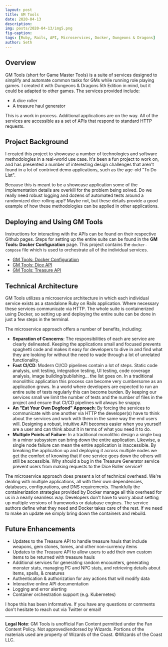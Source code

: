 ```yaml
---
layout: post
title: GM Tools
date: 2020-04-13
description:
img: posts/2020-04-13/img5.png
fig-caption:
tags: [Ruby, Rails, API, Microservices, Docker, Dungeons & Dragons]
author: Seth
---
```


## Overview

GM Tools (short for Game Master Tools) is a suite of services designed to simplify and automate common tasks for GMs while running role playing games. I created it with Dungeons & Dragons 5th Edition in mind, but it could be adapted to other games. The services provided include:

* A dice roller
* A treasure haul generator

This is a work in process. Additional applications are on the way. All of the services are accessible as a set of APIs that respond to standard HTTP requests.

## Project Background

I created this project to showcase a number of technologies and software methodologies in a real-world use case. It's been a fun project to work on, and has presented a number of interesting design challenges that aren't found in a lot of contrived demo applications, such as the age-old "To Do List".

Because this is meant to be a showcase application some of the implementation details are overkill for the problem being solved. Do we really need robust logging and dozens of automated tests around a randomized dice-rolling app? Maybe not, but these details provide a good example of how these methodologies can be applied in other applications.

## Deploying and Using GM Tools

Instructions for interacting with the APIs can be found on their respective Github pages. Steps for setting up the entire suite can be found in the **GM Tools: Docker Configuration** page. This project contains the `docker-compose` file which is used to orchestrate all of the individual services.

* [GM Tools: Docker Configuration](https://github.com/sethpuckett/gm-tools-docker)
* [GM Tools: Dice API](https://github.com/sethpuckett/gm-dice)
* [GM Tools: Treasure API](https://github.com/sethpuckett/gm-treasure)

## Technical Architecture

GM Tools utilizes a microservice architecture in which each individual service exists as a standalone Ruby on Rails application. Where necessary these services communicate via HTTP. The whole suite is containerized using Docker, so setting up and deploying the entire suite can be done in just a few steps in the terminal.

The microservice approach offers a number of benefits, including:
* **Separation of Concerns**: The responsibilities of each are service are clearly delineated. Keeping the applications small and focused prevents spaghetti code and makes it easy for developers to dive in and find what they are looking for without the need to wade through a lot of unrelated functionality.
* **Fast CI/CD**: Modern CI/CD pipelines contain a lot of steps. Static code analysis, unit testing, integration testing, UI testing, code coverage analysis, image building/publishing... the list goes on. In a traditional monolithic application this process can become very cumbersome as an application grows. In a world where developers are expected to run an entire suite of tests regularly this can become burden. By keeping our services small we limit the number of tests and the number of files in the project and ensure that CI/CD pipelines will always be snappy.
* **An "Eat Your Own Dogfood" Approach**: By forcing the services to communicate with one another via HTTP the developer(s) have to think about the services and work with them in the same way the end users will. Designing a robust, intuitive API becomes easier when you yourself are a user and can think about it in terms of what you need it to do.
* **Multiple Points of Failure**: In a traditional monolithic design a single bug in a minor subsystem can bring down the entire application. Likewise, a single node failure can mean the entire application is inaccessible. By breaking the application up and deploying it across multiple nodes we get the comfort of knowing that if one service goes down the others will still be accessible. Why should a bug in the Treasure Generator service prevent users from making requests to the Dice Roller service?

The microservice approach does present a lot of technical overhead. We're dealing with multiple applications, all with their own dependencies, databases, configurations, and DNS requirements. Thankfully the containerization strategies provided by Docker manage all this overhead for us in a nearly seamless way. Developers don't have to worry about setting up multiple versions of frameworks or database engines. The service authors define what they need and Docker takes care of the rest. If we need to make an update we simply bring down the containers and rebuild.

## Future Enhancements

* Updates to the Treasure API to handle treasure hauls that include weapons, gem stones, tomes, and other non-currency items
* Updates to the Treasure API to allow users to add their own custom items to be returned with treasure hauls
* Additional services for generating random encounters, generating monster stats, managing PC and NPC stats, and retrieving details about items, spells, & creatures
* Authentication & authorization for any actions that will modify data
* Interactive online API documentation
* Logging and error alerting
* Container orchestration support (e.g. Kubernetes)

I hope this has been informative. If you have any questions or comments don't hesitate to reach out via Twitter or email!

---

**Legal Note**: GM Tools is unofficial Fan Content permitted under the Fan Content Policy. Not approved/endorsed by Wizards. Portions of the materials used are property of Wizards of the Coast. ©Wizards of the Coast LLC.
